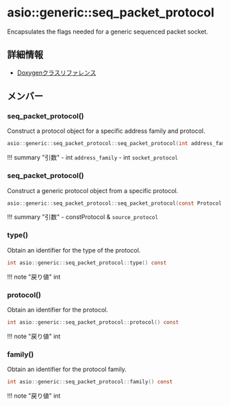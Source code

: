 # asio::generic::seq_packet_protocol

Encapsulates the flags needed for a generic sequenced packet socket. 

## 詳細情報

- [Doxygenクラスリファレンス](https://lang-ship.com/reference/ESP32/latest/classasio_1_1generic_1_1seq__packet__protocol.html)

## メンバー





### seq_packet_protocol()
Construct a protocol object for a specific address family and protocol.


```c
asio::generic::seq_packet_protocol::seq_packet_protocol(int address_family, int socket_protocol)
```

!!! summary "引数"
	- int `address_family` 
	- int `socket_protocol` 



### seq_packet_protocol()
Construct a generic protocol object from a specific protocol.


```c
asio::generic::seq_packet_protocol::seq_packet_protocol(const Protocol &source_protocol)
```

!!! summary "引数"
	- constProtocol & `source_protocol` 



### type()
Obtain an identifier for the type of the protocol.


```c
int asio::generic::seq_packet_protocol::type() const
```

!!! note "戻り値"
	int



### protocol()
Obtain an identifier for the protocol.


```c
int asio::generic::seq_packet_protocol::protocol() const
```

!!! note "戻り値"
	int



### family()
Obtain an identifier for the protocol family.


```c
int asio::generic::seq_packet_protocol::family() const
```

!!! note "戻り値"
	int







